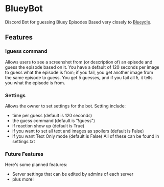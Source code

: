 # BlueyBot
Discord Bot for guessing Bluey Episodes
Based very closely to [Blueydle](https://blueydle.fun/).

## Features
### !guess command 
Allows users to see a screenshot from (or description of) an episode and guess the episode based on it. 
You have a default of 120 seconds per image to guess what the episode is from; if you fail, you get another image from the same episode to guess. You get 5 guesses, and if you fail all 5, it tells you what the episode is from.
### Settings
Allows the owner to set settings for the bot. Setting include:
- time per guess (default is 120 seconds)
- the guess command (default is "!guess")
- if reaction show up (default is True)
- if you want to set all text and images as spoilers (default is False)
- if you want Text Only mode (default is False)
All of these can be found in settings.txt
### Future Features
Here's some planned features:
- Server settings that can be edited by admins of each server
- plus more!

